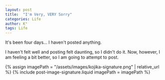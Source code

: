 ```yaml
---
layout: post
title:  "I'm Very, VERY Sorry"
categories: Life
author: K°
tags: Life
---
```


It's been four days... I haven't posted anything.

I haven't felt well and posting felt daunting, so I didn't do it. Now, however, I am feeling a bit better, so I am going to attempt to post.

<!-- signature -->
{% assign imagePath = "/assets/images/kojika-signature.png" | relative_url %}
{% include post-image-signature.liquid imagePath = imagePath %}